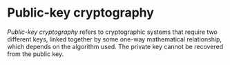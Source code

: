 # Public-key cryptography

_Public-key cryptography_ refers to cryptographic systems that require two
different keys, linked together by some one-way mathematical relationship, which
depends on the algorithm used. The private key cannot be
recovered from the public key.
